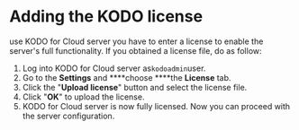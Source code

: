 # Adding the KODO license

 use KODO for Cloud server you have to enter a license to enable the server's full functionality.  If you obtained a license file, do as follow:

1. Log into KODO for Cloud server as`kodoadmin`user.
2. Go to the **Settings** and ****choose ****the **License** tab.
3. Click the "**Upload license**" button and select the license file.
4. Click "**OK**" to upload the license.
5.  KODO for Cloud server is now fully licensed. Now you can proceed with the server configuration.





